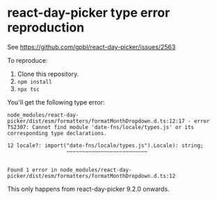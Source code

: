 # react-day-picker type error reproduction

See https://github.com/gpbl/react-day-picker/issues/2563

To reproduce:

1. Clone this repository.
2. `npm install`
3. `npx tsc`

You'll get the following type error:

```
node_modules/react-day-picker/dist/esm/formatters/formatMonthDropdown.d.ts:12:17 - error TS2307: Cannot find module 'date-fns/locale/types.js' or its corresponding type declarations.

12 locale?: import("date-fns/locale/types.js").Locale): string;
                   ~~~~~~~~~~~~~~~~~~~~~~~~~~


Found 1 error in node_modules/react-day-picker/dist/esm/formatters/formatMonthDropdown.d.ts:12
```

This only happens from react-day-picker 9.2.0 onwards.
